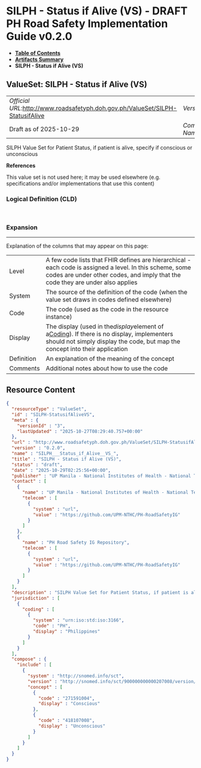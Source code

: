 # SILPH - Status if Alive (VS) - DRAFT PH Road Safety Implementation Guide v0.2.0

* [**Table of Contents**](toc.md)
* [**Artifacts Summary**](artifacts.md)
* **SILPH - Status if Alive (VS)**

## ValueSet: SILPH - Status if Alive (VS) 

| | |
| :--- | :--- |
| *Official URL*:http://www.roadsafetyph.doh.gov.ph/ValueSet/SILPH-StatusifAlive | *Version*:0.2.0 |
| Draft as of 2025-10-29 | *Computable Name*:SILPH___Status_if_Alive__VS_ |

 
SILPH Value Set for Patient Status, if patient is alive, specify if conscious or unconscious 

 **References** 

This value set is not used here; it may be used elsewhere (e.g. specifications and/or implementations that use this content)

### Logical Definition (CLD)

 

### Expansion

-------

 Explanation of the columns that may appear on this page: 

| | |
| :--- | :--- |
| Level | A few code lists that FHIR defines are hierarchical - each code is assigned a level. In this scheme, some codes are under other codes, and imply that the code they are under also applies |
| System | The source of the definition of the code (when the value set draws in codes defined elsewhere) |
| Code | The code (used as the code in the resource instance) |
| Display | The display (used in the*display*element of a[Coding](http://hl7.org/fhir/R4/datatypes.html#Coding)). If there is no display, implementers should not simply display the code, but map the concept into their application |
| Definition | An explanation of the meaning of the concept |
| Comments | Additional notes about how to use the code |



## Resource Content

```json
{
  "resourceType" : "ValueSet",
  "id" : "SILPH-StatusifAliveVS",
  "meta" : {
    "versionId" : "3",
    "lastUpdated" : "2025-10-27T08:29:40.757+00:00"
  },
  "url" : "http://www.roadsafetyph.doh.gov.ph/ValueSet/SILPH-StatusifAlive",
  "version" : "0.2.0",
  "name" : "SILPH___Status_if_Alive__VS_",
  "title" : "SILPH - Status if Alive (VS)",
  "status" : "draft",
  "date" : "2025-10-29T02:25:56+00:00",
  "publisher" : "UP Manila - National Institutes of Health - National Telehealth Center",
  "contact" : [
    {
      "name" : "UP Manila - National Institutes of Health - National Telehealth Center",
      "telecom" : [
        {
          "system" : "url",
          "value" : "https://github.com/UPM-NTHC/PH-RoadSafetyIG"
        }
      ]
    },
    {
      "name" : "PH Road Safety IG Repository",
      "telecom" : [
        {
          "system" : "url",
          "value" : "https://github.com/UPM-NTHC/PH-RoadSafetyIG"
        }
      ]
    }
  ],
  "description" : "SILPH Value Set for Patient Status, if patient is alive, specify if conscious or unconscious",
  "jurisdiction" : [
    {
      "coding" : [
        {
          "system" : "urn:iso:std:iso:3166",
          "code" : "PH",
          "display" : "Philippines"
        }
      ]
    }
  ],
  "compose" : {
    "include" : [
      {
        "system" : "http://snomed.info/sct",
        "version" : "http://snomed.info/sct/900000000000207008/version/20241001",
        "concept" : [
          {
            "code" : "271591004",
            "display" : "Conscious"
          },
          {
            "code" : "418107008",
            "display" : "Unconscious"
          }
        ]
      }
    ]
  }
}

```
